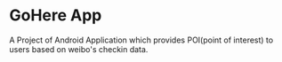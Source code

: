 # GoHere App
A Project of Android Application which provides POI(point of interest) to users based on weibo's checkin data.
